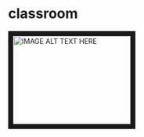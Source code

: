 # classroom

<a href="https://www.youtube.com/channel/UCsnIdeYsGrLT-EgKtFBHGpQ/featured
" target="_blank"><img src="http://img.youtube.com/vi/YOUTUBE_VIDEO_ID_HERE/0.jpg" 
alt="IMAGE ALT TEXT HERE" width="240" height="180" border="10" /></a>
